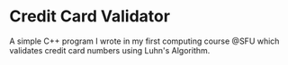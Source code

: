 
# Credit Card Validator
A simple C++ program I wrote in my first computing course @SFU which validates credit card numbers using Luhn's Algorithm.
